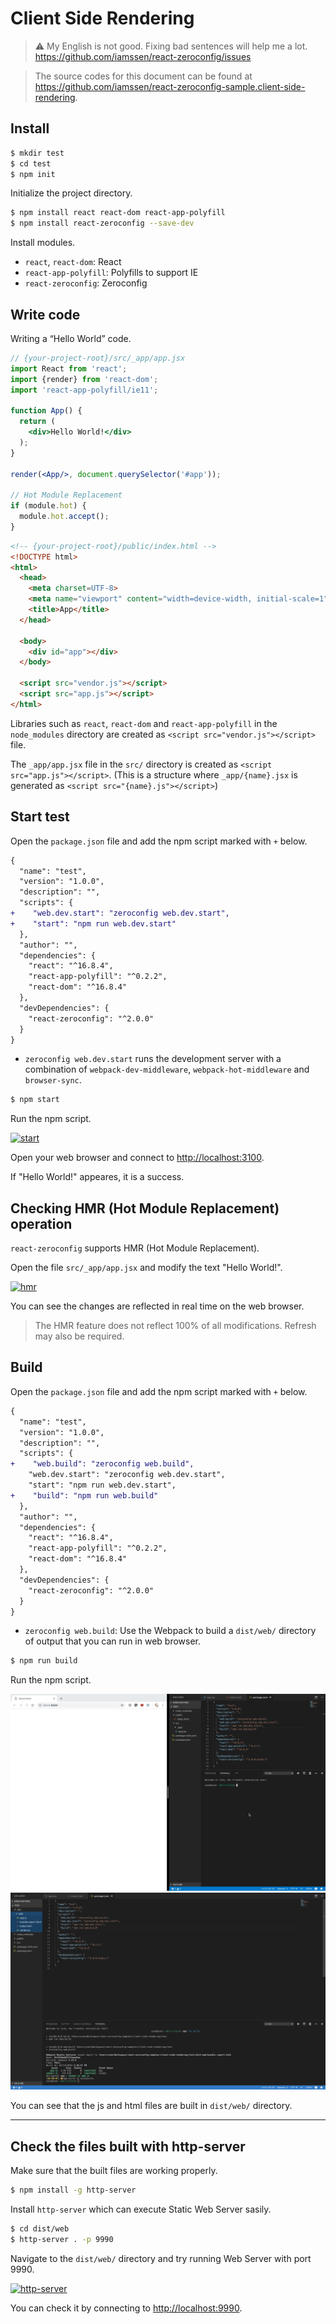 # Client Side Rendering

> ⚠️ My English is not good. Fixing bad sentences will help me a lot. <https://github.com/iamssen/react-zeroconfig/issues>

> The source codes for this document can be found at <https://github.com/iamssen/react-zeroconfig-sample.client-side-rendering>.

## Install

```sh
$ mkdir test
$ cd test
$ npm init
```

Initialize the project directory.

```sh
$ npm install react react-dom react-app-polyfill
$ npm install react-zeroconfig --save-dev
```

Install modules.

- `react`, `react-dom`: React
- `react-app-polyfill`: Polyfills to support IE
- `react-zeroconfig`: Zeroconfig

## Write code

Writing a “Hello World” code.

```jsx
// {your-project-root}/src/_app/app.jsx
import React from 'react';
import {render} from 'react-dom';
import 'react-app-polyfill/ie11';

function App() {
  return (
    <div>Hello World!</div>
  );
}

render(<App/>, document.querySelector('#app'));

// Hot Module Replacement
if (module.hot) {
  module.hot.accept();
}
```

```html
<!-- {your-project-root}/public/index.html -->
<!DOCTYPE html>
<html>
  <head>
    <meta charset=UTF-8>
    <meta name="viewport" content="width=device-width, initial-scale=1">
    <title>App</title>
  </head>
  
  <body>
    <div id="app"></div>
  </body>
  
  <script src="vendor.js"></script>
  <script src="app.js"></script>
</html>
```

Libraries such as `react`, `react-dom` and `react-app-polyfill` in the `node_modules` directory are created as `<script src="vendor.js"></script>` file.

The `_app/app.jsx` file in the `src/` directory is created as `<script src="app.js"></script>`. (This is a structure where `_app/{name}.jsx` is generated as `<script src="{name}.js"></script>`)

## Start test

Open the `package.json` file and add the npm script marked with `+` below.

```diff
{
  "name": "test",
  "version": "1.0.0",
  "description": "",
  "scripts": {
+    "web.dev.start": "zeroconfig web.dev.start",
+    "start": "npm run web.dev.start"
  },
  "author": "",
  "dependencies": {
    "react": "^16.8.4",
    "react-app-polyfill": "^0.2.2",
    "react-dom": "^16.8.4"
  },
  "devDependencies": {
    "react-zeroconfig": "^2.0.0"
  }
}
```

- `zeroconfig web.dev.start` runs the development server with a combination of `webpack-dev-middleware`, `webpack-hot-middleware` and `browser-sync`.

```sh
$ npm start
```

Run the npm script.

[![start](images/start.gif)](images/start.gif)

Open your web browser and connect to <http://localhost:3100>.

If "Hello World!" appeares, it is a success.

## Checking HMR (Hot Module Replacement) operation

`react-zeroconfig` supports HMR (Hot Module Replacement).

Open the file `src/_app/app.jsx` and modify the text "Hello World!".

[![hmr](images/hmr.gif)](images/hmr.gif)

You can see the changes are reflected in real time on the web browser.

> The HMR feature does not reflect 100% of all modifications. Refresh may also be required.

## Build

Open the `package.json` file and add the npm script marked with `+` below.

```diff
{
  "name": "test",
  "version": "1.0.0",
  "description": "",
  "scripts": {
+    "web.build": "zeroconfig web.build",
    "web.dev.start": "zeroconfig web.dev.start",
    "start": "npm run web.dev.start",
+    "build": "npm run web.build"
  },
  "author": "",
  "dependencies": {
    "react": "^16.8.4",
    "react-app-polyfill": "^0.2.2",
    "react-dom": "^16.8.4"
  },
  "devDependencies": {
    "react-zeroconfig": "^2.0.0"
  }
}
```

- `zeroconfig web.build`: Use the Webpack to build a `dist/web/` directory of output that you can run in web browser.

```sh
$ npm run build
```

Run the npm script.

[![build](images/build.gif)](images/build.gif)
[![build](images/build.png)](images/build.png)

You can see that the js and html files are built in `dist/web/` directory.

--------

## Check the files built with http-server

Make sure that the built files are working properly.

```sh
$ npm install -g http-server
```

Install `http-server` which can execute Static Web Server sasily.

```sh
$ cd dist/web
$ http-server . -p 9990
```

Navigate to the `dist/web/` directory and try running Web Server with port 9990.

[![http-server](images/http-server.gif)](images/http-server.gif)

You can check it by connecting to <http://localhost:9990>.